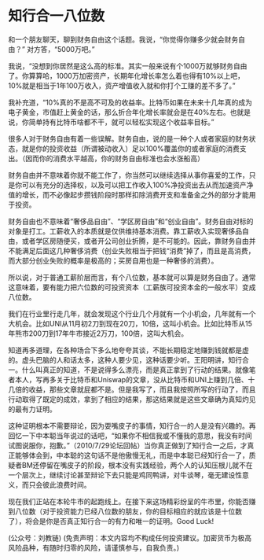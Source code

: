 # 知行合一八位数

和一个朋友聊天，聊到财务自由这个话题。我说，“你觉得你赚多少就会财务自由？” 对方答，“5000万吧。”

我说，“没想到你居然是这么高的标准。其实一般来说有个1000万就够财务自由了。你算算哈，1000万加密资产，长期年化增长率怎么着也得有10%以上吧，10%就是相当于1年100万收入，资产增值收入就和你打个工赚的差不多了。”

我补充道，“10%真的不是高不可及的收益率。比特币如果在未来十几年真的成为电子黄金，市值赶上黄金的话，那么折合年化增长率就会是在40%左右。也就是说，你简单持有比特币啥都不干，就可以轻松实现这个收益率目标。”

很多人对于财务自由有着一些误解。财务自由，说的是一种个人或者家庭的财务状态，就是你的投资收益（所谓被动收入）足以100%覆盖你的或者家庭的消费支出。（因而你的消费水平越高，你的财务自由标准也会水涨船高​）

财务自由并不意味着你就不能工作了，你当然可以继续选择从事你喜爱的工作，只是你可以有充分的选择权，以及可以把工作收入100%净投资出去从而加速资产净值的增长，而不必像起步攒钱阶段时那样扣除消费开支和准备金之外的部分才能用于投资。

财务自由也不意味着“奢侈品自由”、“学区房自由”和“创业自由”。财务自由对标的对象是打工。工薪收入的本质就是仅供维持基本消费。靠工薪收入实现奢侈品自由，或者学区房随便买，或者开公司创业折腾，是不可能的。因此，靠财务自由并不能满足后面这几种奢侈消费（创业失败相当于把钱“消费”掉了，而且是高消费，而大部分创业失败的概率是极高的；买房自用也是一种奢侈的消费）。

所以说，对于普通工薪阶层而言，有个八位数，基本就可以算是财务自由了。通常这意味着，要有能力把六位数的可投资资本（工薪族可投资本金的一般水平）变成八位数。

我们在行业里行走几年，就会发现这个行业几个月就有一个小机会，几年就有一个大机会。比如UNI从11月初2刀到现在20刀，10倍，这叫小机会。比如比特币从15年熊市200刀到17年牛市接近2万刀，100倍，这叫大机会。

知道再多道理，在各种场合下多么地夸夸其谈，不能长期稳定地赚到钱就都是虚的。虚头巴脑的人和话太多，这种人要少见，这种话要少听。王阳明讲，知行合一。什么叫真正的知道，不是说得多么漂亮，而是真正拿到了行动的结果。就像笔者本人，写再多关于比特币和Uniswap的文章，没从比特币和UNI上赚到几倍、十几倍的收益，那些文章就屁都不是。但是我写了，而且我按照所写的行动了，而且行动取得了既定的成效，拿到了相应的结果，那这结果就是这些文章确为真知灼见的最有力证明。

这种证明根本不需要辩论，因为耍嘴皮子的事情，知行合一的人是没有兴趣的。再回忆一下中本聪当年说过的话吧，“如果你不相信我或不懂我的意思，我没有时间试图说服你，抱歉。”（2010/7/29论坛回帖）当你真正做到了知行合一之后，才真正能够体会到，中本聪的这句话不是他傲慢无礼，而是中本聪已经知行合一了，质疑者BM还停留在嘴皮子的阶段，根本没有实践经验，两个人的认知压根儿就不在一个层次上，继续讨论甚至辩论下去只能是鸡同鸭讲，对牛谈琴，毫无建设性意义，而只会彼此浪费时间。

现在我们正站在本轮牛市的起跑线上。在接下来这场精彩纷呈的牛市里，你能否赚到八位数（对于投资能力已经八位数的朋友，你的目标相应的就应该是十位数了），将会是你是否真正知行合一的有力和唯一的证明。Good Luck!

\(公众号：刘教链\)  \(免责声明：本文内容均不构成任何投资建议。加密货币为极高风险品种，有随时归零的风险，请谨慎参与，自我负责。\)

